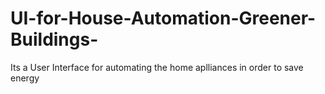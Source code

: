 # UI-for-House-Automation-Greener-Buildings-
Its a User Interface for automating the home aplliances in order to save energy
